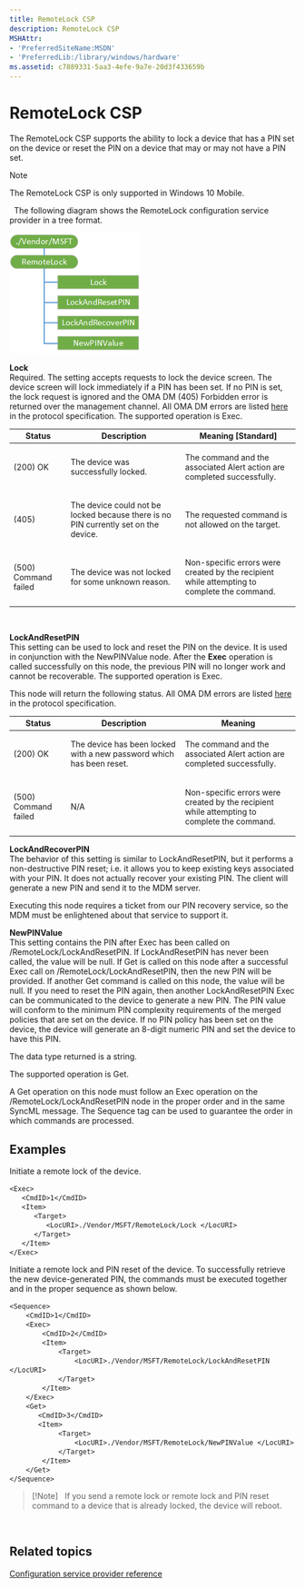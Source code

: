 ```yaml
---
title: RemoteLock CSP
description: RemoteLock CSP
MSHAttr:
- 'PreferredSiteName:MSDN'
- 'PreferredLib:/library/windows/hardware'
ms.assetid: c7889331-5aa3-4efe-9a7e-20d3f433659b
---
```


# RemoteLock CSP


The RemoteLock CSP supports the ability to lock a device that has a PIN set on the device or reset the PIN on a device that may or may not have a PIN set.

> [!Note]  
> The RemoteLock CSP is only supported in Windows 10 Mobile.

 
The following diagram shows the RemoteLock configuration service provider in a tree format.

![provisioning\-csp\-remotelock](images/provisioning-csp-remotelock.png)

<a href="" id="lock"></a>**Lock**  
Required. The setting accepts requests to lock the device screen. The device screen will lock immediately if a PIN has been set. If no PIN is set, the lock request is ignored and the OMA DM (405) Forbidden error is returned over the management channel. All OMA DM errors are listed [here](http://go.microsoft.com/fwlink/p/?LinkId=522607) in the protocol specification. The supported operation is Exec.

<table>
<colgroup>
<col width="20%" />
<col width="40%" />
<col width="40%" />
</colgroup>
<thead>
<tr class="header">
<th>Status</th>
<th>Description</th>
<th>Meaning [Standard]</th>
</tr>
</thead>
<tbody>
<tr class="odd">
<td><p>(200) OK</p></td>
<td><p>The device was successfully locked.</p></td>
<td><p>The command and the associated Alert action are completed successfully.</p></td>
</tr>
<tr class="even">
<td><p>(405)</p></td>
<td><p>The device could not be locked because there is no PIN currently set on the device.</p></td>
<td><p>The requested command is not allowed on the target.</p></td>
</tr>
<tr class="odd">
<td><p>(500) Command failed</p></td>
<td><p>The device was not locked for some unknown reason.</p></td>
<td><p>Non-specific errors were created by the recipient while attempting to complete the command.</p></td>
</tr>
</tbody>
</table>

 

<a href="" id="lockandresetpin"></a>**LockAndResetPIN**  
This setting can be used to lock and reset the PIN on the device. It is used in conjunction with the NewPINValue node. After the **Exec** operation is called successfully on this node, the previous PIN will no longer work and cannot be recoverable. The supported operation is Exec.

This node will return the following status. All OMA DM errors are listed [here](http://go.microsoft.com/fwlink/p/?LinkId=522607) in the protocol specification.

<table>
<colgroup>
<col width="20%" />
<col width="40%" />
<col width="<40></40>%" />
</colgroup>
<thead>
<tr class="header">
<th>Status</th>
<th>Description</th>
<th>Meaning</th>
</tr>
</thead>
<tbody>
<tr class="odd">
<td><p>(200) OK</p></td>
<td><p>The device has been locked with a new password which has been reset.</p></td>
<td><p>The command and the associated Alert action are completed successfully.</p></td>
</tr>
<tr class="even">
<td><p>(500) Command failed</p></td>
<td><p>N/A</p></td>
<td><p>Non-specific errors were created by the recipient while attempting to complete the command.</p></td>
</tr>
</tbody>
</table>

<a href="" id="lockandrecoverpin"></a>**LockAndRecoverPIN**  
The behavior of this setting is similar to LockAndResetPIN, but it performs a non-destructive PIN reset; i.e. it allows you to keep existing keys associated with your PIN. It does not actually recover your existing PIN. The client will generate a new PIN and send it to the MDM server.

Executing this node requires a ticket from our PIN recovery service, so the MDM must be enlightened about that service to support it.


<a href="" id="newpinvalue"></a>**NewPINValue**  
This setting contains the PIN after Exec has been called on /RemoteLock/LockAndResetPIN. If LockAndResetPIN has never been called, the value will be null. If Get is called on this node after a successful Exec call on /RemoteLock/LockAndResetPIN, then the new PIN will be provided. If another Get command is called on this node, the value will be null. If you need to reset the PIN again, then another LockAndResetPIN Exec can be communicated to the device to generate a new PIN. The PIN value will conform to the minimum PIN complexity requirements of the merged policies that are set on the device. If no PIN policy has been set on the device, the device will generate an 8-digit numeric PIN and set the device to have this PIN.

The data type returned is a string.

The supported operation is Get.

A Get operation on this node must follow an Exec operation on the /RemoteLock/LockAndResetPIN node in the proper order and in the same SyncML message. The Sequence tag can be used to guarantee the order in which commands are processed.

## Examples


Initiate a remote lock of the device.

``` syntax
<Exec>
   <CmdID>1</CmdID> 
   <Item> 
      <Target> 
         <LocURI>./Vendor/MSFT/RemoteLock/Lock </LocURI> 
      </Target> 
   </Item> 
</Exec>
```

Initiate a remote lock and PIN reset of the device. To successfully retrieve the new device-generated PIN, the commands must be executed together and in the proper sequence as shown below.

``` syntax
<Sequence>
    <CmdID>1</CmdID> 
    <Exec>
        <CmdID>2</CmdID> 
        <Item> 
            <Target> 
                <LocURI>./Vendor/MSFT/RemoteLock/LockAndResetPIN </LocURI> 
            </Target> 
        </Item> 
    </Exec>
    <Get>
       <CmdID>3</CmdID> 
       <Item> 
            <Target> 
                <LocURI>./Vendor/MSFT/RemoteLock/NewPINValue </LocURI> 
            </Target> 
        </Item> 
    </Get>
</Sequence>
```

> [!Note]  
> If you send a remote lock or remote lock and PIN reset command to a device that is already locked, the device will reboot.

 

## Related topics


[Configuration service provider reference](configuration-service-provider-reference.md)

 

 






